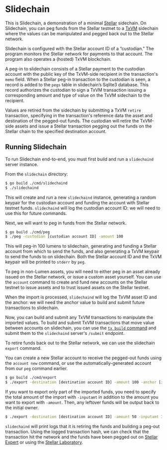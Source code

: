 # Slidechain

This is Slidechain,
a demonstration of a minimal
[Stellar](https://stellar.org/)
sidechain.
On Slidechain,
you can peg funds from the Stellar testnet to a
[TxVM](https://github.com/chain/txvm)
sidechain where the values can be manipulated and pegged back out to the Stellar network.

Slidechain is configured with the Stellar account ID of a “custodian.” The program monitors the Stellar network for payments to that account.
The program also operates a
(hosted)
TxVM blockchain.

A peg-in to slidechain consists of a Stellar payment to the custodian account with the public key of the TxVM-side recipient in the transaction's `memo` field.
When a Stellar peg-in transaction to the custodian is seen,
a record is added to the `pegs` table in slidechain’s Sqlite3 database.
This record authorizes the custodian to sign a TxVM transaction issuing a corresponding amount and type of value on the TxVM sidechain to the recipient.

Values are retired from the sidechain by submitting a TxVM `retire` transaction,
specifying in the transaction's reference data the asset and destination of the pegged-out funds.
The custodian will retire the TxVM-side assets and issue a Stellar transaction pegging out the funds on the Stellar chain to the specified destination account.

## Running Slidechain

To run Slidechain end-to-end,
you must first build and run a `slidechaind` server instance.

From the `slidechain` directory:

```sh
$ go build ./cmd/slidechaind
$ ./slidechaind
```

This will create and run a new `slidechaind` instance,
generating a random keypair for the custodian account and funding the account with Stellar testnet funds.
`slidechaind` will log the custodian account ID:
we will need to use this for future commands.

Next,
we will want to peg in funds from the Stellar network.

```sh
$ go build ./cmd/peg
$ ./peg -custodian [custodian account ID] -amount 100
```

This will peg-in 100 lumens to slidechain,
generating and funding a Stellar account from which to send the funds,
and also generating a TxVM keypair to send the funds to on slidechain.
Both the Stellar account ID and the TxVM keypair will be printed to `stderr` by `peg`.

To peg in non-Lumen assets,
you will need to either peg in an asset already issued on the Stellar network,
or issue a custom asset yourself.
You can use the `account` command to create and fund new accounts on the Stellar testnet to issue assets and to trust issued assets on the Stellar testnet.

When the import is processed,
`slidechaind` will log the TxVM asset ID and the anchor:
we will need the anchor value to build and submit future transactions to slidechain.

Now,
you can build and submit any TxVM transactions to manipulate the imported values.
To build and submit TxVM transactions that move value between accounts on slidechain,
you can use the
[`tx build` command](https://github.com/chain/txvm/blob/main/cmd/tx/example.md)
and submit them to the `slidechaind` server's `/submit` endpoint.

To retire funds back out to the Stellar network,
we can use the slidechain `export` command.

You can create a new Stellar account to receive the pegged-out funds using the `account new` command,
or use the automatically-generated account from our `peg` command earlier.

```sh
$ go build ./cmd/export
$ ./export -destination [destination account ID] -amount 100 -anchor [import anchor] -prv [txvm prv key]
```

If you want to export only part of the imported funds,
you need to specify the total amount of the import with `-inputamt` in addition to the amount you want to export with `-amount`.
Then,
any leftover funds will be output back to the initial owner.

```sh
$ ./export -destination [destination account ID] -amount 50 -inputamt 100 -anchor [import anchor] -prv [txvm prv key]
```

`slidechaind` will print logs that it is retiring the funds and building a peg-out transaction.
Using the logged transaction hash,
we can check that the transaction hit the network and the funds have been pegged out on
[Stellar Expert](stellar.expert/explorer/testnet/network-activity)
or using the
[Stellar Laboratory](https://www.stellar.org/laboratory/#explorer?network=test).
